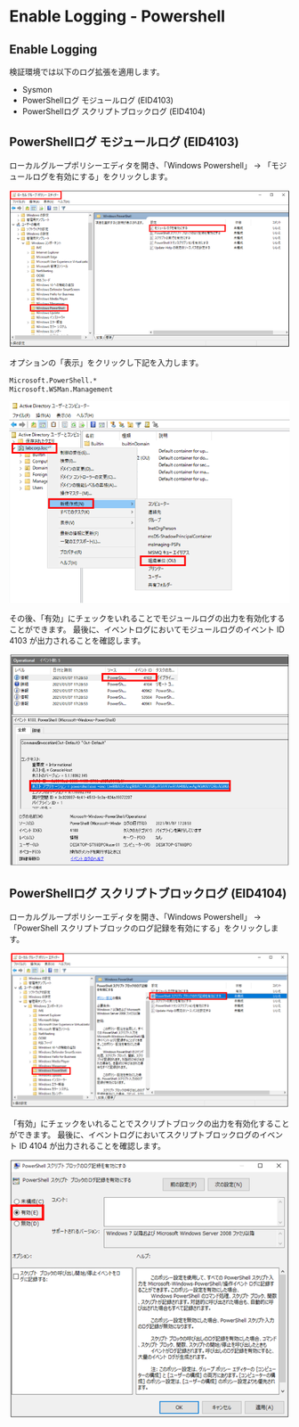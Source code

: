 # Enable Logging - Powershell

Enable Logging
-------------

検証環境では以下のログ拡張を適用します。

- Sysmon
- PowerShellログ モジュールログ (EID4103)
- PowerShellログ スクリプトブロックログ (EID4104)


PowerShellログ モジュールログ (EID4103)
-------------

ローカルグループポリシーエディタを開き、「Windows Powershell」 -> 「モジュールログを有効にする」をクリックします。

![Module-Log-1](images/PowershellLog/1.png)

オプションの「表示」をクリックし下記を入力します。

```
Microsoft.PowerShell.*
Microsoft.WSMan.Management
```

![Module-Log2](images/Powershell/2.png)

その後、「有効」にチェックをいれることでモジュールログの出力を有効化することができます。
最後に、イベントログにおいてモジュールログのイベント ID  4103 が出力されることを確認します。

![Module-Log3](images/PowershellLog/3.png)


PowerShellログ スクリプトブロックログ (EID4104)
-------------

ローカルグループポリシーエディタを開き、「Windows Powershell」 -> 「PowerShell スクリプトブロックのログ記録を有効にする」をクリックします。

![ScriptBlock-Log1](images/PowershellLog/4.png)

「有効」にチェックをいれることでスクリプトブロックの出力を有効化することができます。
最後に、イベントログにおいてスクリプトブロックログのイベント ID  4104 が出力されることを確認します。

![ScriptBlock-Log2](images/PowershellLog/5.png)

